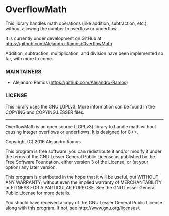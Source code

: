 # OverflowMath
This library handles math operations (like addition, subtraction, etc.),
without allowing the number to overflow or underflow.

It is currently under development on GitHub at:
https://github.com/Alejandro-Ramos/OverflowMath

Addition, subtraction, multiplication, and division have been implemented so
far, with more to come.

### MAINTAINERS

 * Alejandro Ramos (https://github.com/Alejandro-Ramos)


### LICENSE

This library uses the GNU LGPLv3. More information can be found in the
COPYING and COPYING.LESSER files.

--------------------------------

OverflowMath is an open source (LGPLv3) library to handle math without causing
integer overflows or underflows. It is designed for C++.

Copyright (C) 2016 Alejandro Ramos

This program is free software: you can redistribute it and/or modify
it under the terms of the GNU Lesser General Public License as published by
the Free Software Foundation, either version 3 of the License, or
(at your option) any later version.

This program is distributed in the hope that it will be useful,
but WITHOUT ANY WARRANTY; without even the implied warranty of
MERCHANTABILITY or FITNESS FOR A PARTICULAR PURPOSE.  See the
GNU Lesser General Public License for more details.

You should have received a copy of the GNU Lesser General Public License
along with this program.  If not, see <http://www.gnu.org/licenses/>.
